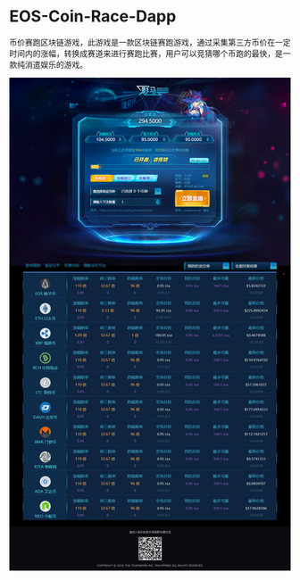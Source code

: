 # EOS-Coin-Race-Dapp
币价赛跑区块链游戏，此游戏是一款区块链赛跑游戏，通过采集第三方币价在一定时间内的涨幅，转换成赛道来进行赛跑比赛，用户可以竞猜哪个币跑的最快，是一款纯消遣娱乐的游戏。

![币价赛跑区块链游戏](
https://raw.githubusercontent.com/microfisher/EOS-Coin-Race-Dapp/main/snapshop.png)

